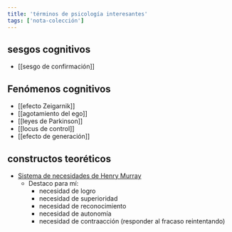 ```yaml
---
title: 'términos de psicología interesantes'
tags: ['nota-colección']
---
```


## sesgos cognitivos

- [[sesgo de confirmación]]

## Fenómenos cognitivos

- [[efecto Zeigarnik]]
- [[agotamiento del ego]]
- [[leyes de Parkinson]]
- [[locus de control]]
- [[efecto de generación]]

## constructos teoréticos

- [Sistema de necesidades de Henry Murray](https://en.wikipedia.org/wiki/Murray%27s_system_of_needs#Secondary/psychogenic_needs)
	- Destaco para mí:
		- necesidad de logro
		- necesidad de superioridad
		- necesidad de reconocimiento
		- necesidad de autonomía
		- necesidad de contraacción (responder al fracaso reintentando)